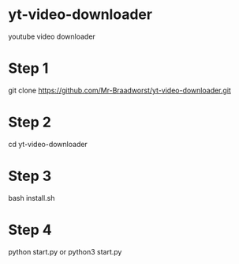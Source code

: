 # yt-video-downloader
youtube video downloader

# Step 1
git clone https://github.com/Mr-Braadworst/yt-video-downloader.git

# Step 2
cd yt-video-downloader

# Step 3
bash install.sh

# Step 4
python start.py  or python3 start.py

